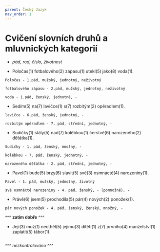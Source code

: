 ```yaml
---
parent: Český Jazyk
nav_order: 1
---
```

# Cvičení slovních druhů a mluvnických kategorií

- *pád, rod, číslo, životnost*

- Poločas(1) fotbalového(2) zápasu(1) utekl(5) jako(8) voda(1).
```
Poločas - 1.pád, mužský, jednotný, neživotný

fotbalového zápasu - 2.pád, mužský, jednotný, neživotný

voda - 1.pád, ženský, jednotné, - 
```

- Sedím(5) na(7) lavičce(1) s(7) rozbitým(2) opěradlem(1).
```
lavičce - 6.pád, ženský, jednotný, -

rozbitým opěradlem - 7. pád, střední, jednotný, - 
```


- Sudičky(1) stály(5) nad(7) kolébkou(1) čerstvě(6) narozeného(2) děťátka(1).
```
Sudičky - 1. pád, ženský, množný, -

kolébkou - 7. pád, ženský, jednotný, - 

narozeného děťátka - 2. pád, střední, jednotný, -
```

- Pavel(1) bude(5) brzy(6) slavit(5) své(3) osmnácté(4) narozeniny(1).
```
Pavel - 1. pád, mužský, jednotný, životný

své osmnácté narozeniny - 4. pád, ženský, - (pomnožné), - 
```

- Právě(6) jsem(5) prochodila(5) pár(4) nových(2) ponožek(1).
```
pár nových ponožek - 4. pád, ženský, ženský, množný, -
```

^^^ **zatím dobře** ^^^

- Její(3) muž(1) necthěl(5) jejímu(3) dítěti(1) z(7) prvního(4) manželství(1) zaplatit(5) tábor(1).
```

```

^^^ *nezkontrolováno* ^^^